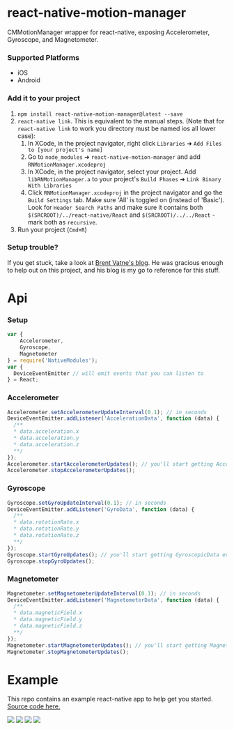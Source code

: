 # react-native-motion-manager

CMMotionManager wrapper for react-native, exposing Accelerometer, Gyroscope, and Magnetometer.

### Supported Platforms

- iOS
- Android

### Add it to your project

1. `npm install react-native-motion-manager@latest --save`
1. `react-native link`. This is equivalent to the manual steps. (Note 
that for `react-native link` to work you directory must be named ios all lower case):
    1. In XCode, in the project navigator, right click `Libraries` ➜ `Add Files to [your project's name]`
    1. Go to `node_modules` ➜ `react-native-motion-manager` and add `RNMotionManager.xcodeproj`
    1. In XCode, in the project navigator, select your project. Add `libRNMotionManager.a` to your project's `Build Phases` ➜ `Link Binary With Libraries`
    1.  Click `RNMotionManager.xcodeproj` in the project navigator and go the `Build Settings` tab. Make sure 'All' is toggled on (instead of 'Basic'). Look for `Header Search Paths` and make sure it contains both `$(SRCROOT)/../react-native/React` and `$(SRCROOT)/../../React` - mark both as `recursive`.
1. Run your project (`Cmd+R`)

### Setup trouble?

If you get stuck, take a look at [Brent Vatne's blog](http://brentvatne.ca/packaging-react-native-component/). He was gracious enough to help out on this project, and his blog is my go to reference for this stuff.

# Api

### Setup
```js
var {
    Accelerometer,
    Gyroscope,
    Magnetometer
} = require('NativeModules');
var {
  DeviceEventEmitter // will emit events that you can listen to
} = React;
```


### Accelerometer
```js
Accelerometer.setAccelerometerUpdateInterval(0.1); // in seconds
DeviceEventEmitter.addListener('AccelerationData', function (data) {
  /**
  * data.acceleration.x
  * data.acceleration.y
  * data.acceleration.z
  **/
});
Accelerometer.startAccelerometerUpdates(); // you'll start getting AccelerationData events above
Accelerometer.stopAccelerometerUpdates();
```

### Gyroscope
```js
Gyroscope.setGyroUpdateInterval(0.1); // in seconds
DeviceEventEmitter.addListener('GyroData', function (data) {
  /**
  * data.rotationRate.x
  * data.rotationRate.y
  * data.rotationRate.z
  **/
});
Gyroscope.startGyroUpdates(); // you'll start getting GyroscopicData events above
Gyroscope.stopGyroUpdates();
```

### Magnetometer
```js
Magnetometer.setMagnetometerUpdateInterval(0.1); // in seconds
DeviceEventEmitter.addListener('MagnetometerData', function (data) {
  /**
  * data.magneticField.x
  * data.magneticField.y
  * data.magneticField.z
  **/
});
Magnetometer.startMagnetometerUpdates(); // you'll start getting MagnetomerData events above
Magnetometer.stopMagnetometerUpdates();
```

# Example

This repo contains an example react-native app to help get you started. [Source code here.](https://github.com/pwmckenna/react-native-motion-manager/tree/master/Example/MotionExample)

![](http://pwmckenna.com/react-native-motion-manager/motion.png)
![](http://pwmckenna.com/react-native-motion-manager/accelerometer.png)
![](http://pwmckenna.com/react-native-motion-manager/gyroscope.png)
![](http://pwmckenna.com/react-native-motion-manager/magnetometer.png)
